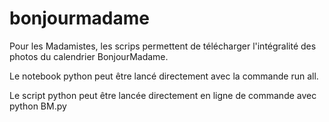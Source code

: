 # bonjourmadame
Pour les Madamistes,
les scrips permettent de télécharger l'intégralité des photos du calendrier BonjourMadame.

Le notebook python peut être lancé directement avec la commande run all.

Le script python peut être lancée directement en ligne de commande avec python BM.py
